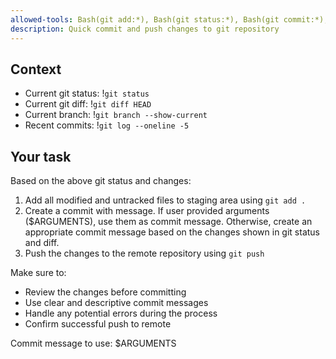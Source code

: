 ```yaml
---
allowed-tools: Bash(git add:*), Bash(git status:*), Bash(git commit:*), Bash(git push:*), Bash(git diff:*), Bash(git branch:*), Bash(git log:*)
description: Quick commit and push changes to git repository
---
```


## Context
- Current git status: !`git status`
- Current git diff: !`git diff HEAD`
- Current branch: !`git branch --show-current`
- Recent commits: !`git log --oneline -5`

## Your task
Based on the above git status and changes:

1. Add all modified and untracked files to staging area using `git add .`
2. Create a commit with message. If user provided arguments ($ARGUMENTS), use them as commit message. Otherwise, create an appropriate commit message based on the changes shown in git status and diff.
3. Push the changes to the remote repository using `git push`

Make sure to:
- Review the changes before committing
- Use clear and descriptive commit messages
- Handle any potential errors during the process
- Confirm successful push to remote

Commit message to use: $ARGUMENTS